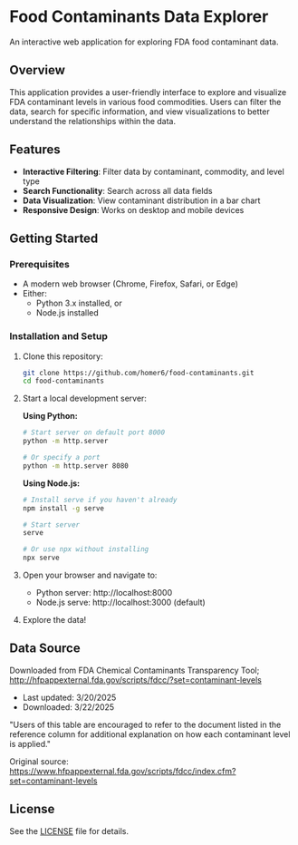 # Food Contaminants Data Explorer

An interactive web application for exploring FDA food contaminant data.

## Overview

This application provides a user-friendly interface to explore and visualize FDA contaminant levels in various food commodities. Users can filter the data, search for specific information, and view visualizations to better understand the relationships within the data.

## Features

- **Interactive Filtering**: Filter data by contaminant, commodity, and level type
- **Search Functionality**: Search across all data fields
- **Data Visualization**: View contaminant distribution in a bar chart
- **Responsive Design**: Works on desktop and mobile devices

## Getting Started

### Prerequisites

- A modern web browser (Chrome, Firefox, Safari, or Edge)
- Either:
  - Python 3.x installed, or
  - Node.js installed

### Installation and Setup

1. Clone this repository:
   ```bash
   git clone https://github.com/homer6/food-contaminants.git
   cd food-contaminants
   ```

2. Start a local development server:

   **Using Python:**
   ```bash
   # Start server on default port 8000
   python -m http.server
   
   # Or specify a port
   python -m http.server 8080
   ```

   **Using Node.js:**
   ```bash
   # Install serve if you haven't already
   npm install -g serve
   
   # Start server
   serve
   
   # Or use npx without installing
   npx serve
   ```

3. Open your browser and navigate to:
   - Python server: http://localhost:8000
   - Node.js serve: http://localhost:3000 (default)

4. Explore the data!

## Data Source

Downloaded from FDA Chemical Contaminants Transparency Tool; http://hfpappexternal.fda.gov/scripts/fdcc/?set=contaminant-levels
- Last updated: 3/20/2025
- Downloaded: 3/22/2025

"Users of this table are encouraged to refer to the document listed in the reference column for additional explanation on how each contaminant level is applied."

Original source: https://www.hfpappexternal.fda.gov/scripts/fdcc/index.cfm?set=contaminant-levels

## License

See the [LICENSE](LICENSE) file for details.